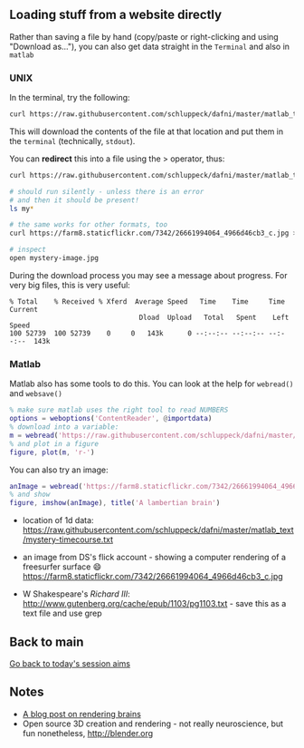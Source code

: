 ## Loading stuff from a website directly

Rather than saving a file by hand (copy/paste or right-clicking and using "Download as..."), you can also get data straight in the ``Terminal`` and also in ``matlab``

### UNIX

In the terminal, try the following:

```bash
curl https://raw.githubusercontent.com/schluppeck/dafni/master/matlab_text/mystery-timecourse.txt
```

This will download the contents of the file at that location and put them in the ``terminal`` (technically, ``stdout``).

You can **redirect** this into a file using the > operator, thus:

```bash
curl https://raw.githubusercontent.com/schluppeck/dafni/master/matlab_text/mystery-timecourse.txt > mystery-timecourse.txt

# should run silently - unless there is an error
# and then it should be present!
ls my*

# the same works for other formats, too
curl https://farm8.staticflickr.com/7342/26661994064_4966d46cb3_c.jpg > mystery-image.jpg

# inspect
open mystery-image.jpg
```

During the download process you may see a message about progress. For very big files, this is very useful:

```
% Total    % Received % Xferd  Average Speed   Time    Time     Time  Current
                                Dload  Upload   Total   Spent    Left  Speed
100 52739  100 52739    0     0   143k      0 --:--:-- --:--:-- --:--:--  143k
```


### Matlab

Matlab also has some tools to do this. You can look at the help for ``webread()`` and ``websave()``


```matlab
% make sure matlab uses the right tool to read NUMBERS
options = weboptions('ContentReader', @importdata)
% download into a variable:
m = webread('https://raw.githubusercontent.com/schluppeck/dafni/master/matlab_text/mystery-timecourse.txt', options);
% and plot in a figure
figure, plot(m, 'r-')
```

You can also try an image:

```matlab
anImage = webread('https://farm8.staticflickr.com/7342/26661994064_4966d46cb3_c.jpg', options);
% and show
figure, imshow(anImage), title('A lambertian brain')
```

- location of 1d data:
https://raw.githubusercontent.com/schluppeck/dafni/master/matlab_text/mystery-timecourse.txt

- an image from DS's flick account - showing a computer rendering of a freesurfer surface  :smile:
https://farm8.staticflickr.com/7342/26661994064_4966d46cb3_c.jpg

- W Shakespeare's *Richard III*: http://www.gutenberg.org/cache/epub/1103/pg1103.txt   - save this as a text file and use grep


## Back to main

[Go back to today's session aims](Readme.md)



## Notes

- [A blog post on rendering brains](http://schluppeck.github.io/ds1/rendering-brains/)
- Open source 3D creation and rendering - not really neuroscience, but fun nonetheless, http://blender.org
